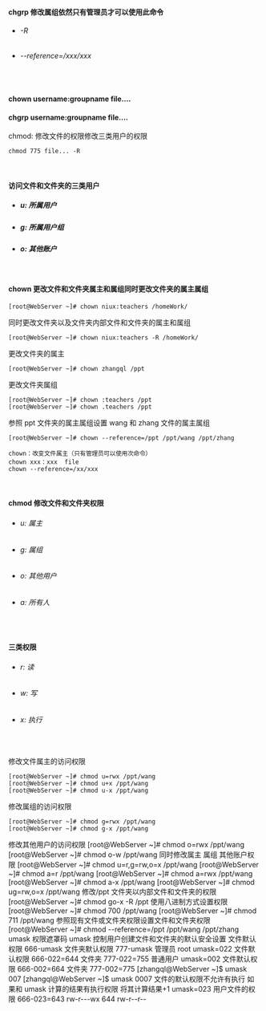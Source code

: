
<br>

#### chgrp 修改属组依然只有管理员才可以使用此命令
  * ###### -R
  * ###### --reference=/xxx/xxx      

<br>

#### chown username:groupname file....

#### chgrp username:groupname file....

chmod: 修改文件的权限修改三类用户的权限
```shell
chmod 775 file... -R
```

<br>

#### 访问文件和文件夹的三类用户
* ##### u: 所属用户
* ##### g: 所属用户组
* ##### o: 其他账户

<br>

#### chown 更改文件和文件夹属主和属组同时更改文件夹的属主属组
```shell
[root@WebServer ~]# chown niux:teachers /homeWork/
```

同时更改文件夹以及文件夹内部文件和文件夹的属主和属组
```shell
[root@WebServer ~]# chown niux:teachers -R /homeWork/
```

更改文件夹的属主
```shell
[root@WebServer ~]# chown zhangql /ppt
```

更改文件夹属组
```shell
[root@WebServer ~]# chown :teachers /ppt
[root@WebServer ~]# chown .teachers /ppt
```

参照 ppt 文件夹的属主属组设置 wang 和 zhang 文件的属主属组
```shell
[root@WebServer ~]# chown --reference=/ppt /ppt/wang /ppt/zhang
```

```shell
chown：改变文件属主（只有管理员可以使用次命令）
chown xxx：xxx  file 
chown --reference=/xx/xxx
```

<br>

#### chmod 修改文件和文件夹权限
* ###### u: 属主
* ###### g: 属组
* ###### o: 其他用户
* ###### a: 所有人

<br> 

#### 三类权限
* ###### r: 读
* ###### w: 写
* ###### x: 执行

<br>

修改文件属主的访问权限
```shell
[root@WebServer ~]# chmod u=rwx /ppt/wang
[root@WebServer ~]# chmod u+x /ppt/wang
[root@WebServer ~]# chmod u-x /ppt/wang
```

修改属组的访问权限
```shell
[root@WebServer ~]# chmod g=rwx /ppt/wang
[root@WebServer ~]# chmod g-x /ppt/wang
```


修改其他用户的访问权限
[root@WebServer ~]# chmod o=rwx /ppt/wang
[root@WebServer ~]# chmod o-w /ppt/wang
同时修改属主 属组 其他账户权限
[root@WebServer ~]# chmod u=r,g=rw,o=x /ppt/wang
[root@WebServer ~]# chmod a=r /ppt/wang
[root@WebServer ~]# chmod a=rwx /ppt/wang
[root@WebServer ~]# chmod a-x /ppt/wang
[root@WebServer ~]# chmod ug=rw,o=x /ppt/wang
修改/ppt 文件夹以内部文件和文件夹的权限
[root@WebServer ~]# chmod go-x -R /ppt
使用八进制方式设置权限
[root@WebServer ~]# chmod 700 /ppt/wang
[root@WebServer ~]# chmod 711 /ppt/wang
参照现有文件或文件夹权限设置文件和文件夹权限
[root@WebServer ~]# chmod --reference=/ppt /ppt/wang /ppt/zhang
umask
权限遮罩码 umask 控制用户创建文件和文件夹的默认安全设置
文件默认权限
666-umask
文件夹默认权限
777-umask
管理员 root umask=022 文件默认权限 666-022=644 文件夹 777-022=755
普通用户 umask=002 文件默认权限 666-002=664 文件夹 777-002=775
[zhangql@WebServer ~]$ umask 007
[zhangql@WebServer ~]$ umask
0007
文件的默认权限不允许有执行 如果和 umask 计算的结果有执行权限 将其计算结果+1
umask=023
用户文件的权限 666-023=643
rw-r---wx
644 rw-r--r--



